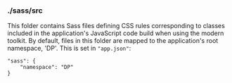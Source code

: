 ### ./sass/src

This folder contains Sass files defining CSS rules corresponding to classes
included in the application's JavaScript code build when using the modern toolkit.
By default, files in this folder are mapped to the application's root namespace, 'DP'.
This is set in `"app.json"`:

    "sass": {
        "namespace": "DP"
    }